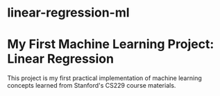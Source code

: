 # linear-regression-ml

# My First Machine Learning Project: Linear Regression

This project is my first practical implementation of machine learning concepts learned from Stanford's CS229 course materials.
